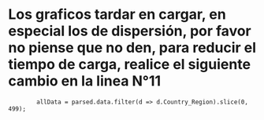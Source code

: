 # Los graficos tardar en cargar, en especial los de dispersión, por favor no piense que no den, para reducir el tiempo de carga, realice el siguiente cambio en la linea N°11
            allData = parsed.data.filter(d => d.Country_Region).slice(0, 499);
